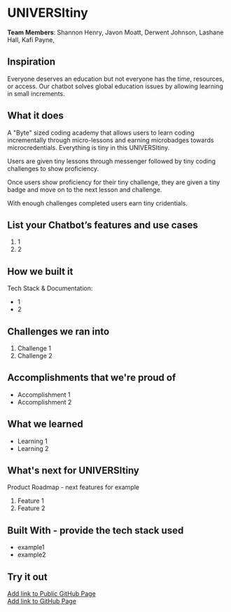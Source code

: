 # UNIVERSItiny

[//]: <> (Please use this Winning Hackathon Application as an example:
https://devpost.com/software/rewise-ai-powered-revision-bot)

**Team Members**: Shannon Henry, Javon Moatt, Derwent Johnson, Lashane Hall, Kafi Payne, 

## Inspiration
Everyone deserves an education but not everyone has the time, resources, or access. Our chatbot solves global education issues by allowing learning in small increments. 

## What it does
A "Byte" sized coding academy that allows users to learn coding incrementally through micro-lessons and earning microbadges towards microcredentials. Everything is tiny in this UNIVERSItiny. 

Users are given tiny lessons through messenger followed by tiny coding challenges to show proficiency.

Once users show proficiency for their tiny challenge, they are given a tiny badge and move on to the next lesson and challenge. 

With enough challenges completed users earn tiny cridentials. 

## List your Chatbot’s features and use cases
1. 1
1. 2


## How we built it
Tech Stack & Documentation:
* 1
* 2


## Challenges we ran into
1. Challenge 1
1. Challenge 2
 
 
## Accomplishments that we're proud of
* Accomplishment 1
* Accomplishment 2


## What we learned
* Learning 1
* Learning 2


## What's next for UNIVERSItiny
Product Roadmap - next features for example
1. Feature 1
1. Feature 2


## Built With - provide the tech stack used 
* example1
* example2


## Try it out
[Add link to Public GitHub Page](link) </br>
[Add link to GitHub Page](link)
